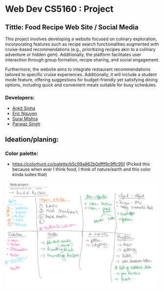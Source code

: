 # Web Dev CS5160 : Project
## Tittle: Food Recipe Web Site / Social Media 

This project involves developing a website focused on culinary exploration, incorporating features such as recipe search functionalities augmented with cruise-based recommendations (e.g., prioritizing recipes akin to a culinary adventure or hidden gem). Additionally, the platform facilitates user interaction through group formation, recipe sharing, and social engagement.

Furthermore, the website aims to integrate restaurant recommendations tailored to specific cruise experiences. Additionally, it will include a student mode feature, offering suggestions for budget-friendly yet satisfying dining options, including quick and convenient meals suitable for busy schedules.

### Developers:
 - [Ankit Sinha](https://github.com/Ank-22)  
 - [Eric Nguyen](https://github.com/enguyen11)
 - [Suraj Mishra](https://github.com/sm5689)
 - [Parwaz Singh](https://github.com/Parwazsingh) 

 ## Ideation/planing:
 ### Color palette: 
 - https://colorhunt.co/palette/b5c99a862b0dfff9c9ffc95f (Picked this because when ever I think food, I think of nature/earth and this color kinda suites that) 
   
![Img](./Documentation/Images/Planing.png)